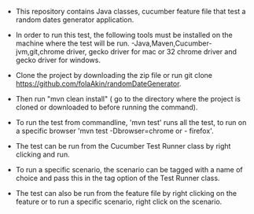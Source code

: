 - This repository contains Java classes, cucumber feature file that test a random dates generator application.

- In order to run this test, the following tools must be installed on the machine where the test will be run.
-Java,Maven,Cucumber-jvm,git,chrome driver, gecko driver for mac or 32 chrome driver and gecko driver for windows.
- Clone the project by downloading the zip file or run git clone https://github.com/folaAkin/randomDateGenerator.
- Then run "mvn clean install" ( go to the directory where the project is cloned or downloaded to before running the command).
- To run the test from commandline, 'mvn test' runs all the test, to run on a specific browser 'mvn test -Dbrowser=chrome or - firefox'.
- The test can be run from the Cucumber Test Runner class by right clicking and run. 
- To run a specific scenario, the scenario can be tagged with a name of choice and pass this in the tag option of the Test Runner class.
- The test can also be run from the feature file by right clicking on the feature or to run a specific scenario, right click on the scenario.
